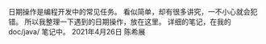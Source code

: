 日期操作是编程开发中的常见任务。
看似简单，却有很多讲究，一不小心就会犯错。
所以我整理一下遇到的日期操作，放在这里。
详细的笔记，在我的 doc/java/ 笔记中。
2021年4月26日 陈希展

